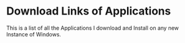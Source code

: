 # Download Links of Applications
This is a list of all the Applications I download and Install on any new Instance of Windows.

